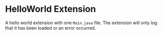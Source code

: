 # HelloWorld Extension

A hello world extension with one `Main.java` file.
The extension will only log that it has been loaded or an error occurred.
